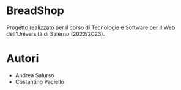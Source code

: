 # BreadShop 
Progetto realizzato per il corso di Tecnologie e Software per il Web dell'Università di Salerno (2022/2023).

# Autori
- Andrea Salurso
- Costantino Paciello
